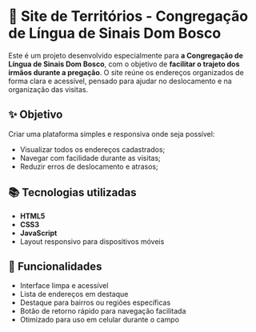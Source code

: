# 🧭 Site de Territórios - Congregação de Língua de Sinais Dom Bosco

Este é um projeto desenvolvido especialmente para **a Congregação de Língua de Sinais Dom Bosco**, com o objetivo de **facilitar o trajeto dos irmãos durante a pregação**. O site reúne os endereços organizados de forma clara e acessível, pensado para ajudar no deslocamento e na organização das visitas.

## ✨ Objetivo

Criar uma plataforma simples e responsiva onde seja possível:
- Visualizar todos os endereços cadastrados;
- Navegar com facilidade durante as visitas;
- Reduzir erros de deslocamento e atrasos;

## 📚 Tecnologias utilizadas

- **HTML5**
- **CSS3**
- **JavaScript**
- Layout responsivo para dispositivos móveis

## 🧩 Funcionalidades

- Interface limpa e acessível
- Lista de endereços em destaque
- Destaque para bairros ou regiões específicas
- Botão de retorno rápido para navegação facilitada
- Otimizado para uso em celular durante o campo

